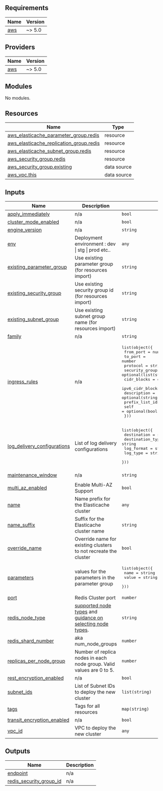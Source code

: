 ## Requirements

| Name | Version |
|------|---------|
| <a name="requirement_aws"></a> [aws](#requirement\_aws) | ~> 5.0 |

## Providers

| Name | Version |
|------|---------|
| <a name="provider_aws"></a> [aws](#provider\_aws) | ~> 5.0 |

## Modules

No modules.

## Resources

| Name | Type |
|------|------|
| [aws_elasticache_parameter_group.redis](https://registry.terraform.io/providers/hashicorp/aws/latest/docs/resources/elasticache_parameter_group) | resource |
| [aws_elasticache_replication_group.redis](https://registry.terraform.io/providers/hashicorp/aws/latest/docs/resources/elasticache_replication_group) | resource |
| [aws_elasticache_subnet_group.redis](https://registry.terraform.io/providers/hashicorp/aws/latest/docs/resources/elasticache_subnet_group) | resource |
| [aws_security_group.redis](https://registry.terraform.io/providers/hashicorp/aws/latest/docs/resources/security_group) | resource |
| [aws_security_group.existing](https://registry.terraform.io/providers/hashicorp/aws/latest/docs/data-sources/security_group) | data source |
| [aws_vpc.this](https://registry.terraform.io/providers/hashicorp/aws/latest/docs/data-sources/vpc) | data source |

## Inputs

| Name | Description | Type | Default | Required |
|------|-------------|------|---------|:--------:|
| <a name="input_apply_immediately"></a> [apply\_immediately](#input\_apply\_immediately) | n/a | `bool` | `false` | no |
| <a name="input_cluster_mode_enabled"></a> [cluster\_mode\_enabled](#input\_cluster\_mode\_enabled) | n/a | `bool` | `true` | no |
| <a name="input_engine_version"></a> [engine\_version](#input\_engine\_version) | n/a | `string` | `"7.0"` | no |
| <a name="input_env"></a> [env](#input\_env) | Deployment environment : dev \| stg \| prod  etc.. | `any` | n/a | yes |
| <a name="input_existing_parameter_group"></a> [existing\_parameter\_group](#input\_existing\_parameter\_group) | Use existing parameter group (for resources import) | `string` | `""` | no |
| <a name="input_existing_security_group"></a> [existing\_security\_group](#input\_existing\_security\_group) | Use existing security group id (for resources import) | `string` | `""` | no |
| <a name="input_existing_subnet_group"></a> [existing\_subnet\_group](#input\_existing\_subnet\_group) | Use existing subnet group name (for resources import) | `string` | `""` | no |
| <a name="input_family"></a> [family](#input\_family) | n/a | `string` | `"redis7"` | no |
| <a name="input_ingress_rules"></a> [ingress\_rules](#input\_ingress\_rules) | n/a | <pre>list(object({<br/>    from_port        = number<br/>    to_port          = number<br/>    protocol         = string<br/>    security_groups  = optional(list(string))<br/>    cidr_blocks      = optional(list(string))<br/>    ipv6_cidr_blocks = optional(list(string))<br/>    description      = optional(string)<br/>    prefix_list_ids  = optional(list(string))<br/>    self             = optional(bool)<br/>  }))</pre> | n/a | yes |
| <a name="input_log_delivery_configurations"></a> [log\_delivery\_configurations](#input\_log\_delivery\_configurations) | List of log delivery configurations | <pre>list(object({<br/>    destination      = string<br/>    destination_type = string<br/>    log_format       = string<br/>    log_type         = string<br/>  }))</pre> | `[]` | no |
| <a name="input_maintenance_window"></a> [maintenance\_window](#input\_maintenance\_window) | n/a | `string` | `"sun:05:00-sun:06:00"` | no |
| <a name="input_multi_az_enabled"></a> [multi\_az\_enabled](#input\_multi\_az\_enabled) | Enable Multi-AZ Support | `bool` | `false` | no |
| <a name="input_name"></a> [name](#input\_name) | Name prefix for the Elasticache cluster | `any` | n/a | yes |
| <a name="input_name_suffix"></a> [name\_suffix](#input\_name\_suffix) | Suffix for the Elasticache cluster name | `string` | `"redis"` | no |
| <a name="input_override_name"></a> [override\_name](#input\_override\_name) | Override name for existing clusters to not recreate the cluster | `bool` | `false` | no |
| <a name="input_parameters"></a> [parameters](#input\_parameters) | values for the parameters in the parameter group | <pre>list(object({<br/>    name  = string<br/>    value = string<br/>  }))</pre> | `[]` | no |
| <a name="input_port"></a> [port](#input\_port) | Redis Cluster port | `number` | `6379` | no |
| <a name="input_redis_node_type"></a> [redis\_node\_type](#input\_redis\_node\_type) | [supported node types](https://docs.aws.amazon.com/AmazonElastiCache/latest/red-ug/CacheNodes.SupportedTypes.html) and [guidance on selecting node types](https://docs.aws.amazon.com/AmazonElastiCache/latest/red-ug/nodes-select-size.html). | `string` | `"cache.t4g.micro"` | no |
| <a name="input_redis_shard_number"></a> [redis\_shard\_number](#input\_redis\_shard\_number) | aka num\_node\_groups | `number` | `1` | no |
| <a name="input_replicas_per_node_group"></a> [replicas\_per\_node\_group](#input\_replicas\_per\_node\_group) | Number of replica nodes in each node group. Valid values are 0 to 5. | `number` | `0` | no |
| <a name="input_rest_encryption_enabled"></a> [rest\_encryption\_enabled](#input\_rest\_encryption\_enabled) | n/a | `bool` | `true` | no |
| <a name="input_subnet_ids"></a> [subnet\_ids](#input\_subnet\_ids) | List of Subnet IDs to deploy the new cluster | `list(string)` | n/a | yes |
| <a name="input_tags"></a> [tags](#input\_tags) | Tags for all resources | `map(string)` | `{}` | no |
| <a name="input_transit_encryption_enabled"></a> [transit\_encryption\_enabled](#input\_transit\_encryption\_enabled) | n/a | `bool` | `true` | no |
| <a name="input_vpc_id"></a> [vpc\_id](#input\_vpc\_id) | VPC to deploy the new cluster | `any` | n/a | yes |

## Outputs

| Name | Description |
|------|-------------|
| <a name="output_endpoint"></a> [endpoint](#output\_endpoint) | n/a |
| <a name="output_redis_security_group_id"></a> [redis\_security\_group\_id](#output\_redis\_security\_group\_id) | n/a |

